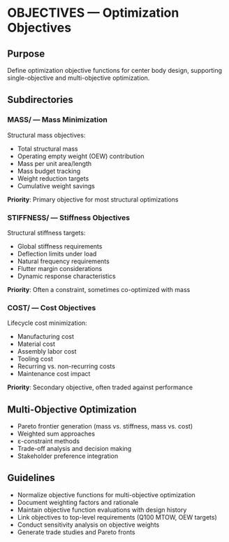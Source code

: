 # OBJECTIVES — Optimization Objectives

## Purpose
Define optimization objective functions for center body design, supporting single-objective and multi-objective optimization.

## Subdirectories

### MASS/ — Mass Minimization
Structural mass objectives:
- Total structural mass
- Operating empty weight (OEW) contribution
- Mass per unit area/length
- Mass budget tracking
- Weight reduction targets
- Cumulative weight savings

**Priority**: Primary objective for most structural optimizations

### STIFFNESS/ — Stiffness Objectives
Structural stiffness targets:
- Global stiffness requirements
- Deflection limits under load
- Natural frequency requirements
- Flutter margin considerations
- Dynamic response characteristics

**Priority**: Often a constraint, sometimes co-optimized with mass

### COST/ — Cost Objectives
Lifecycle cost minimization:
- Manufacturing cost
- Material cost
- Assembly labor cost
- Tooling cost
- Recurring vs. non-recurring costs
- Maintenance cost impact

**Priority**: Secondary objective, often traded against performance

## Multi-Objective Optimization
- Pareto frontier generation (mass vs. stiffness, mass vs. cost)
- Weighted sum approaches
- ε-constraint methods
- Trade-off analysis and decision making
- Stakeholder preference integration

## Guidelines
- Normalize objective functions for multi-objective optimization
- Document weighting factors and rationale
- Maintain objective function evaluations with design history
- Link objectives to top-level requirements (Q100 MTOW, OEW targets)
- Conduct sensitivity analysis on objective weights
- Generate trade studies and Pareto fronts
